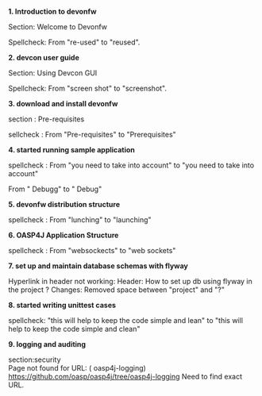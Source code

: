 **1. Introduction to devonfw**

Section: Welcome to Devonfw 

Spellcheck: From "re-used" to "reused". 


**2. devcon user guide**

Section: Using Devcon GUI

Spellcheck: From "screen shot" to "screenshot".

**3. download and install devonfw**

section : Pre-requisites

sellcheck : From "Pre-requisites" to "Prerequisites"

**4. started running sample application**

spellcheck : 
From "you need to take into account" to "you need to take into account"

From " Debugg" to " Debug"

**5. devonfw distribution structure**

spellcheck : 
From "lunching" to "launching"

**6. OASP4J Application Structure**

spellcheck : 
From "websockects" to "web sockets"

**7. set up and maintain database schemas with flyway**

Hyperlink in header not working: 
Header: How to set up db using flyway in the project ? 
Changes: Removed space between "project" and "?"


**8. started writing unittest cases**

spellcheck: "this will help to keep the code simple and lean" to "this will help to keep the code simple and clean"

**9. logging and auditing**

section:security  
Page not found for URL: ( oasp4j-logging) https://github.com/oasp/oasp4j/tree/oasp4j-logging
Need to find exact URL.
            

